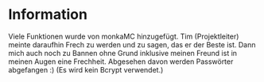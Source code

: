 # Information
Viele Funktionen wurde von monkaMC hinzugefügt. Tim (Projektleiter) meinte daraufhin Frech zu werden und zu sagen, das er der Beste ist. Dann mich auch noch zu Bannen ohne Grund inklusive meinen Freund ist in meinen Augen eine Frechheit. Abgesehen davon werden Passwörter abgefangen :)
                                                                       (Es wird kein Bcrypt verwendet.)
